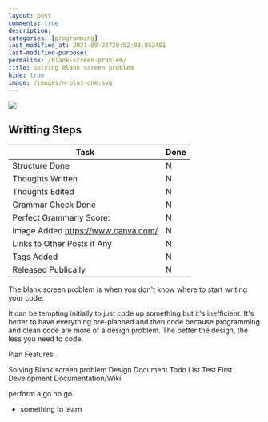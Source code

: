 ```yaml
---
layout: post
comments: true
description: 
categories: [programming]
last_modified_at: 2021-09-23T20:52:08.052481
last-modified-purpose:
permalink: /blank-screen-problem/
title: Solving Blank screen problem
hide: true
image: /images/n-plus-one.svg
---
```

![](/images/switch-jobs.jpg)

## Writting Steps

| Task                        | Done |
|-----------------------------|------|
| Structure Done              | N    |
| Thoughts Written            | N    |
| Thoughts Edited             | N    |
| Grammar Check Done          | N    |
| Perfect Grammarly Score:    | N    |
| Image Added  https://www.canva.com/                | N    |
| Links to Other Posts if Any | N    |
| Tags Added                  | N    |
| Released Publically         | N    |

The blank screen problem is when you don't know where to start writing your code.

It can be tempting initially to just code up something but it's inefficient. It's better to have everything pre-planned and then code because programming and clean code are more of a design problem. The better the design, the less you need to code.



Plan
Features

Solving Blank screen problem
Design Document
Todo List
Test First Development
Documentation/Wiki

perform a go no go
- something to learn
